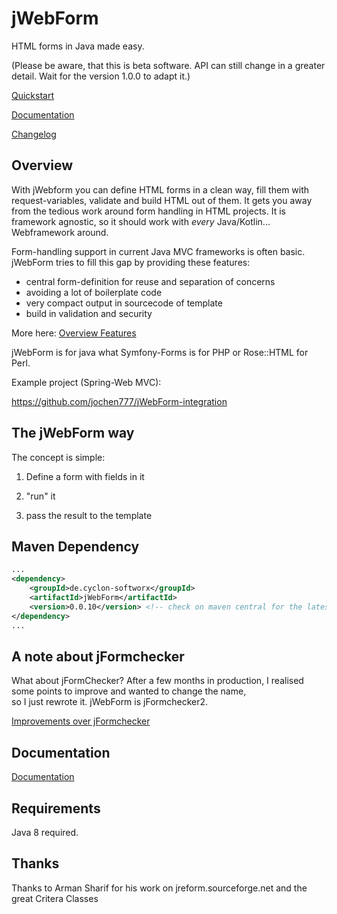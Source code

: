 # jWebForm

HTML forms in Java made easy.  

(Please be aware, that this is beta software. API can still change in a greater detail. 
Wait for the version 1.0.0 to adapt it.)

[Quickstart](doc/quickstart.md)

[Documentation](doc/start.md)

[Changelog](doc/CHANGELOG.md)


## Overview

With jWebform you can define HTML forms in a clean way, 
fill them with request-variables, validate and build HTML out of them.
It gets you away from the tedious work around form handling in HTML projects.
It is framework agnostic, so it should work with *every* Java/Kotlin... Webframework around. 

Form-handling support in current Java MVC frameworks is often basic.
 jWebForm tries to fill this gap by providing these features:

* central form-definition for reuse and separation of concerns
* avoiding a lot of boilerplate code
* very compact output in sourcecode of template
* build in validation and security

More here: [Overview Features](doc/features.md)


jWebForm is for java what Symfony-Forms is for PHP or Rose::HTML for Perl.

Example project (Spring-Web MVC):

https://github.com/jochen777/jWebForm-integration 



## The jWebForm way

The concept is simple: 

1. Define a form with fields in it

2. "run" it

3. pass the result to the template




## Maven Dependency
```xml
...
<dependency>
    <groupId>de.cyclon-softworx</groupId>
    <artifactId>jWebForm</artifactId>
    <version>0.0.10</version> <!-- check on maven central for the latest version -->
</dependency>
...
```

## A note about jFormchecker

What about jFormChecker? After a few months in production, 
I realised some points to improve and wanted to change the name,  
so I just rewrote it. jWebForm is jFormchecker2. 

[Improvements over jFormchecker](doc/jformchecker_compare.md)

## Documentation

[Documentation](doc/start.md)

## Requirements

Java 8 required.

## Thanks

Thanks to Arman Sharif for his work on jreform.sourceforge.net and the great Critera Classes
